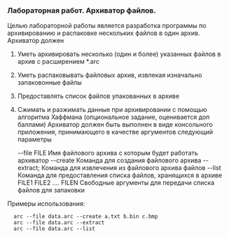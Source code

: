 ### Лабораторная работ. Архиватор файлов.
Целью лабораторной работы является разработка программы по архивированию
и распаковке нескольких файлов в один архив. Архиватор должен
1. Уметь архивировать несколько (один и более) указанных файлов в архив с
   расширением *.arc
2. Уметь распаковывать файловых архив, извлекая изначально запаковонные
   файлы
3. Предоставлять список файлов упакованных в архиве
4. Сжимать и разжимать данные при архивировании с помощью алгоритма
   Хаффмана (опциональное задание, оценивается доп баллами)
   Архиватор должен быть выполнен в виде консольного приложения,
   принимающего в качестве аргументов следующий параметры 
   


      --file FILE 
         Имя файлового архива с которым будет работать архиватор
      --create
         Команда для создания файлового архива
      --extract;
         Команда для извлечения из файлового архива файлов
      --list
         Команда для предоставления списка файлов, хранящихся в архиве
      FILE1 FILE2 .... FILEN
      Свободные аргументы для передачи списка файлов для запаковки

Примеры использования:

      arc --file data.arc --create a.txt b.bin c.bmp
      arc --file data.arc --extract
      arc --file data.arc --list